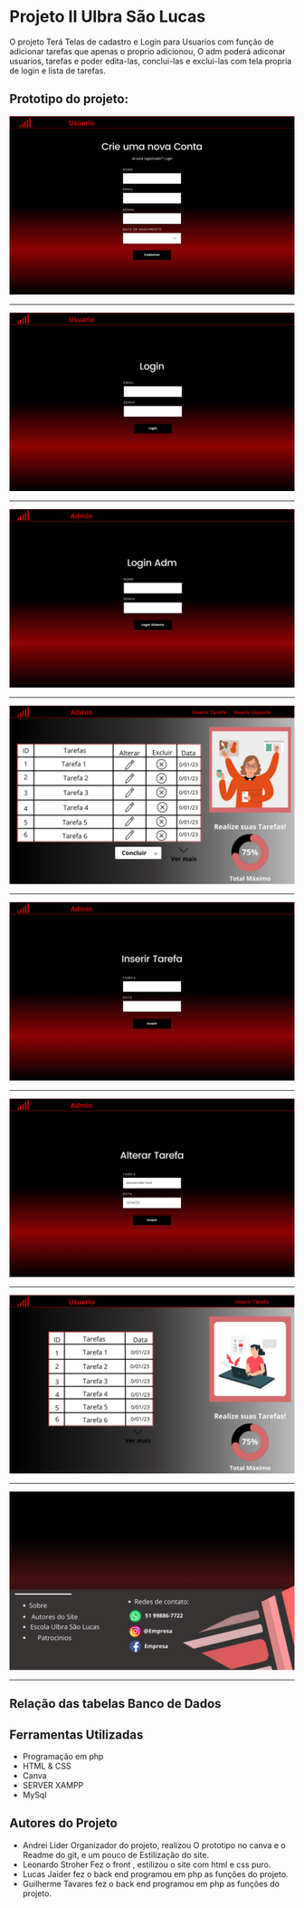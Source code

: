 # Projeto II Ulbra São Lucas
O projeto Terá Telas de cadastro e Login para Usuarios com função de adicionar tarefas que apenas o proprio adicionou,
O adm poderá adiconar usuarios, tarefas e poder edita-las, conclui-las e exclui-las com tela propria de login e lista de tarefas.

## Prototipo do projeto:

 ![AssetsPro2](https://github.com/AndreiBecker277/AssetsPro2/blob/main/1.png)
  _______________________________________________
 ![AssetsPro2](https://github.com/AndreiBecker277/AssetsPro2/blob/main/2.png)
  _______________________________________________
 ![AssetsPro2](https://github.com/AndreiBecker277/AssetsPro2/blob/main/3.png)
  _______________________________________________
 ![AssetsPro2](https://github.com/AndreiBecker277/AssetsPro2/blob/main/4.png)
  _______________________________________________
 ![AssetsPro2](https://github.com/AndreiBecker277/AssetsPro2/blob/main/5.png)
  _______________________________________________
 ![AssetsPro2](https://github.com/AndreiBecker277/AssetsPro2/blob/main/6.png)
  _______________________________________________
 ![AssetsPro2](https://github.com/AndreiBecker277/AssetsPro2/blob/main/7.png)
  _______________________________________________
 ![AssetsPro2](https://github.com/AndreiBecker277/AssetsPro2/blob/main/8.png)
  _______________________________________________

  ## Relação das tabelas Banco de Dados


   ## Ferramentas Utilizadas
   * Programação em php
   * HTML & CSS
   * Canva
   * SERVER XAMPP
   * MySql

     
  ## Autores do Projeto
* Andrei Lider Organizador do projeto, realizou O prototipo no canva e o Readme do git, e um pouco de Estilização do site.
* Leonardo Stroher Fez o front , estilizou o site com html e css puro.
* Lucas Jaider fez o back end programou em php as funções do projeto.
* Guilherme Tavares fez o back end programou em php as funções do projeto.  
